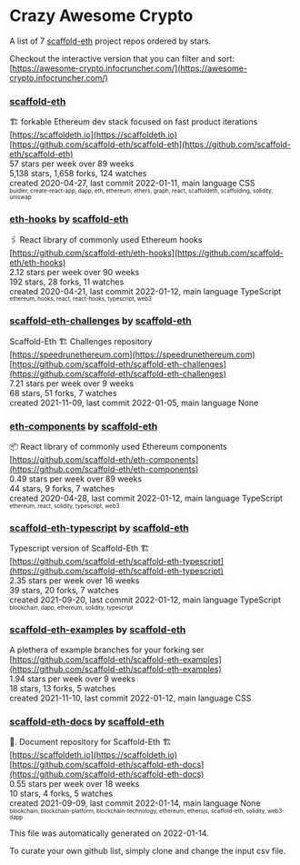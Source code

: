 # Crazy Awesome Crypto
A list of 7 [scaffold-eth](https://github.com/scaffold-eth) project repos ordered by stars.  

Checkout the interactive version that you can filter and sort: 
[https://awesome-crypto.infocruncher.com/](https://awesome-crypto.infocruncher.com/)  


### [scaffold-eth](https://github.com/scaffold-eth/scaffold-eth)  
🏗 forkable Ethereum dev stack focused on fast product iterations   
[https://scaffoldeth.io](https://scaffoldeth.io)  
[https://github.com/scaffold-eth/scaffold-eth](https://github.com/scaffold-eth/scaffold-eth)  
57 stars per week over 89 weeks  
5,138 stars, 1,658 forks, 124 watches  
created 2020-04-27, last commit 2022-01-11, main language CSS  
<sub><sup>buidler, create-react-app, dapp, eth, ethereum, ethers, graph, react, scaffoldeth, scaffolding, solidity, uniswap</sup></sub>


### [eth-hooks](https://github.com/scaffold-eth/eth-hooks) by [scaffold-eth](https://github.com/scaffold-eth)  
🖇 React library of commonly used Ethereum hooks  
[https://github.com/scaffold-eth/eth-hooks](https://github.com/scaffold-eth/eth-hooks)  
2.12 stars per week over 90 weeks  
192 stars, 28 forks, 11 watches  
created 2020-04-21, last commit 2022-01-12, main language TypeScript  
<sub><sup>ethereum, hooks, react, react-hooks, typescript, web3</sup></sub>


### [scaffold-eth-challenges](https://github.com/scaffold-eth/scaffold-eth-challenges) by [scaffold-eth](https://github.com/scaffold-eth)  
Scaffold-Eth 🏗 Challenges repository  
[https://speedrunethereum.com](https://speedrunethereum.com)  
[https://github.com/scaffold-eth/scaffold-eth-challenges](https://github.com/scaffold-eth/scaffold-eth-challenges)  
7.21 stars per week over 9 weeks  
68 stars, 51 forks, 7 watches  
created 2021-11-09, last commit 2022-01-05, main language None  


### [eth-components](https://github.com/scaffold-eth/eth-components) by [scaffold-eth](https://github.com/scaffold-eth)  
📦   React library of commonly used Ethereum components  
[https://github.com/scaffold-eth/eth-components](https://github.com/scaffold-eth/eth-components)  
0.49 stars per week over 89 weeks  
44 stars, 9 forks, 7 watches  
created 2020-04-28, last commit 2022-01-12, main language TypeScript  
<sub><sup>ethereum, react, solidity, typescript, web3</sup></sub>


### [scaffold-eth-typescript](https://github.com/scaffold-eth/scaffold-eth-typescript) by [scaffold-eth](https://github.com/scaffold-eth)  
Typescript version of Scaffold-Eth 🏗  
[https://github.com/scaffold-eth/scaffold-eth-typescript](https://github.com/scaffold-eth/scaffold-eth-typescript)  
2.35 stars per week over 16 weeks  
39 stars, 20 forks, 7 watches  
created 2021-09-20, last commit 2022-01-12, main language TypeScript  
<sub><sup>blockchain, dapp, ethereum, solidity, typescript</sup></sub>


### [scaffold-eth-examples](https://github.com/scaffold-eth/scaffold-eth-examples) by [scaffold-eth](https://github.com/scaffold-eth)  
A plethera of example branches for your forking ser  
[https://github.com/scaffold-eth/scaffold-eth-examples](https://github.com/scaffold-eth/scaffold-eth-examples)  
1.94 stars per week over 9 weeks  
18 stars, 13 forks, 5 watches  
created 2021-11-10, last commit 2022-01-12, main language CSS  


### [scaffold-eth-docs](https://github.com/scaffold-eth/scaffold-eth-docs) by [scaffold-eth](https://github.com/scaffold-eth)  
📑. Document repository for Scaffold-Eth 🏗  
[https://scaffoldeth.io](https://scaffoldeth.io)  
[https://github.com/scaffold-eth/scaffold-eth-docs](https://github.com/scaffold-eth/scaffold-eth-docs)  
0.55 stars per week over 18 weeks  
10 stars, 4 forks, 5 watches  
created 2021-09-09, last commit 2022-01-14, main language None  
<sub><sup>blockchain, blockchain-platform, blockchain-technology, ethereum, ethersjs, scaffold-eth, solidity, web3-dapp</sup></sub>


This file was automatically generated on 2022-01-14.  

To curate your own github list, simply clone and change the input csv file.  